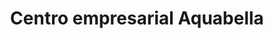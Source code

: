 ---
title: "Centro empresarial Aquabella"
url: /lecheria/centro-empresarial-aquabella/
shop: Einkaufszentrum
---